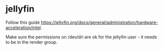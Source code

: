 # jellyfin

Follow this guide https://jellyfin.org/docs/general/administration/hardware-acceleration/intel.

Make sure the permissions on /dev/dri are ok for the jellyfin user - it needs to be in the render group.
